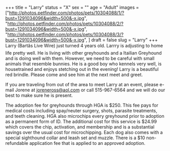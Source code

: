 +++
title = "Larry"
status = "X"
sex = ""
age = "Adult"
images = ["http://photos.petfinder.com/photos/pets/10304088/1/?bust=1291034096&width=500&-x.jpg",
"http://photos.petfinder.com/photos/pets/10304088/2/?bust=1291034096&width=500&-x.jpg",
"http://photos.petfinder.com/photos/pets/10304088/3/?bust=1291034096&width=500&-x.jpg",
]
draft = false
slug = "Larry"
+++
Larry (Bartâs Live Wire) just turned 4 years old.  Larrry is adjusting to home life pretty well.  He is living with other greyhounds and a Itailian Greyhound and is doing well with them.  However,  we need to be careful with small animals that resemble bunnies.  He is a good boy who kennels very well, is housetrained and enjoys stetching out in the evening!  Larry is a beautiful red brindle.  Please come and see him at the next meet and greet.


  If you are traveling from out of the area to meet Larry at an event, please e-mail Jorene at joreneross@aol.com or call 515-967-6564 and we will do our best to make sure he is present.

The adoption fee for greyhounds through HGA is $250. This fee pays for medical costs including spay/neuter surgery, shots, parasite treatments, and teeth cleaning.  HGA also microchips every greyhound prior to adoption as a permanent form of ID.  The additional cost for this service is $24.99 which covers the chip, activation, and membership and is a substantial savings over the usual cost for microchipping.  Each dog also comes with a special sighthound collar and leash set and muzzle. There is a $10 non-refundable application fee that is applied to an approved adoption.

